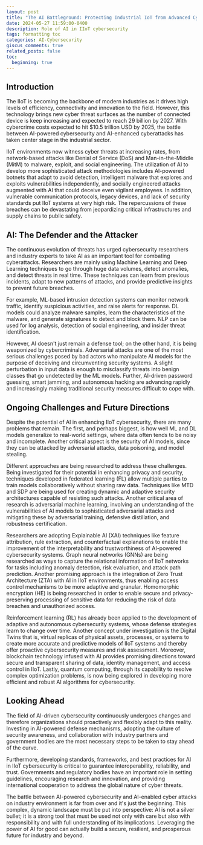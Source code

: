```yaml
---
layout: post
title: "The AI Battleground: Protecting Industrial IoT from Advanced Cyberattacks"
date: 2024-05-27 11:59:00-0400
description: Role of AI in IIoT cybersecurity
tags: formatting toc
categories: AI-Cybersecurity
giscus_comments: true
related_posts: false
toc:
  beginning: true
---
```


## Introduction

The IIoT is becoming the backbone of modern industries as it drives high levels of efficiency, connectivity and innovation to the field. However, this technology brings new cyber threat surfaces as the number of connected device is keep increasing and expected to reach  29 billion by 2027. With cybercrime costs expected to hit $10.5 trillion USD by 2025, the battle between AI-powered cybersecurity and AI-enhanced cyberattacks has taken center stage in the industrial sector.

IIoT environments now witness cyber threats at increasing rates, from network-based attacks like Denial of Service (DoS) and Man-in-the-Middle (MitM)  to malware, exploit, and social engineering. The utilization of AI to develop more sophisticated attack methodologies includes AI-powered botnets that adapt to avoid detection, intelligent malware that explores and exploits vulnerabilities independently, and socially engineered attacks augmented with AI that could deceive even vigilant employees. In addition, vulnerable communication protocols, legacy devices, and lack of security standards put IIoT systems at very high risk. The repercussions of these breaches can be devastating from jeopardizing critical infrastructures and supply chains to public safety.

## AI: The Defender and the Attacker

The continuous evolution of threats has urged cybersecurity researchers and industry experts to take AI as an important tool for combating cyberattacks. Researchers are mainly using Machine Learning and Deep Learning techniques to go through huge data volumes, detect anomalies, and detect threats in real time. These techniques can learn from previous incidents, adapt to new patterns of attacks, and provide predictive insights to prevent future breaches.

For example, ML-based intrusion detection systems can monitor network traffic, identify suspicious activities, and raise alerts for response. DL models could analyze malware samples, learn the characteristics of the malware, and generate signatures to detect and block them. NLP can be used for log analysis, detection of social engineering, and insider threat identification.

However, AI doesn't just remain a defense tool; on the other hand, it is being weaponized by cybercriminals. Adversarial attacks are one of the most serious challenges posed by bad actors who manipulate AI models for the purpose of deceiving and circumventing security systems. A slight perturbation in input data is enough to misclassify threats into benign classes that go undetected by the ML models. Further, AI-driven password guessing, smart jamming, and autonomous hacking are advancing rapidly and increasingly making traditional security measures difficult to cope with.

## Ongoing Challenges and Future Directions

Despite the potential of AI in enhancing IIoT cybersecurity, there are many problems that remain. The first, and perhaps biggest, is how well ML and DL models generalize to real-world settings, where data often tends to be noisy and incomplete. Another critical aspect is the security of AI models, since they can be attacked by adversarial attacks, data poisoning, and model stealing.

Different approaches are being researched to address these challenges. Being investigated for their potential in enhancing privacy and security, techniques developed in federated learning (FL) allow multiple parties to train models collaboratively without sharing raw data. Techniques like MTD and SDP are being used for creating dynamic and adaptive security architectures capable of resisting such attacks. Another critical area of research is adversarial machine learning, involving an understanding of the vulnerabilities of AI models to sophisticated adversarial attacks and mitigating these by adversarial training, defensive distillation, and robustness certification.

Researchers are adopting Explainable AI (XAI) techniques like feature attribution, rule extraction, and counterfactual explanations to enable the improvement of the interpretability and trustworthiness of AI-powered cybersecurity systems. Graph neural networks (GNNs) are being researched as ways to capture the relational information of IIoT networks for tasks including anomaly detection, risk evaluation, and attack path prediction. Another promising approach is the integration of Zero Trust Architecture (ZTA) with AI in IIoT environments, thus enabling access control mechanisms to be more adaptive and granular. Homomorphic encryption (HE) is being researched in order to enable secure and privacy-preserving processing of sensitive data for reducing the risk of data breaches and unauthorized access.

Reinforcement learning (RL) has already been applied to the development of adaptive and autonomous cybersecurity systems, whose defense strategies learn to change over time. Another concept under investigation is the Digital Twins that is, virtual replicas of physical assets, processes, or systems to create more accurate and predictive models of IIoT systems and thereby offer proactive cybersecurity measures and risk assessment. Moreover, blockchain technology infused with AI provides promising directions toward secure and transparent sharing of data, identity management, and access control in IIoT. Lastly, quantum computing, through its capability to resolve complex optimization problems, is now being explored in developing more efficient and robust AI algorithms for cybersecurity.

## Looking Ahead

The field of AI-driven cybersecurity continuously undergoes changes and therefore organizations should proactively and flexibly adapt to this reality. Investing in AI-powered defense mechanisms, adopting the culture of security awareness, and collaboration with industry partners and government bodies are the most necessary steps to be taken to stay ahead of the curve.

Furthermore, developing standards, frameworks, and best practices for AI in IIoT cybersecurity is critical to guarantee interoperability, reliability, and trust. Governments and regulatory bodies have an important role in setting guidelines, encouraging research and innovation, and providing international cooperation to address the global nature of cyber threats.

The battle between AI-powered cybersecurity and AI-enabled cyber attacks on industry environment is far from over and it's just the beginning. This complex, dynamic landscape must be put into perspective: AI is not a silver bullet; it is a strong tool that must be used not only with care but also with responsibility and with full understanding of its implications. Leveraging the power of AI for good can actually build a secure, resilient, and prosperous future for industry and beyond.

